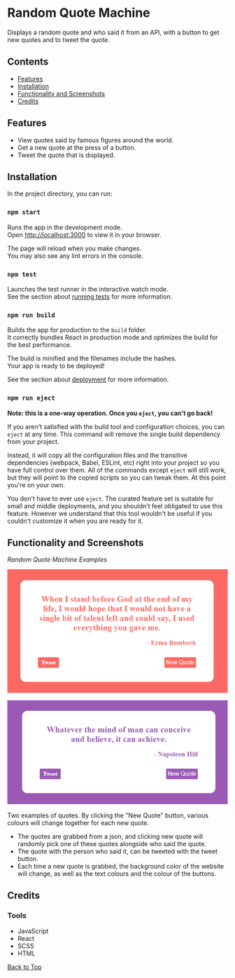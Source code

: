 # Random Quote Machine

Displays a random quote and who said it from an API, with a button to get new quotes and to tweet the quote. 

## Contents

- [Features](#features)
- [Installation](#installation)
- [Functionality and Screenshots](#functionality-and-screenshots)
- [Credits](#credits)

## Features

- View quotes said by famous figures around the world.
- Get a new quote at the press of a button.
- Tweet the quote that is displayed.

## Installation

In the project directory, you can run:

### `npm start`

Runs the app in the development mode.\
Open [http://localhost:3000](http://localhost:3000) to view it in your browser.

The page will reload when you make changes.\
You may also see any lint errors in the console.

### `npm test`

Launches the test runner in the interactive watch mode.\
See the section about [running tests](https://facebook.github.io/create-react-app/docs/running-tests) for more information.

### `npm run build`

Builds the app for production to the `build` folder.\
It correctly bundles React in production mode and optimizes the build for the best performance.

The build is minified and the filenames include the hashes.\
Your app is ready to be deployed!

See the section about [deployment](https://facebook.github.io/create-react-app/docs/deployment) for more information.

### `npm run eject`

**Note: this is a one-way operation. Once you `eject`, you can't go back!**

If you aren't satisfied with the build tool and configuration choices, you can `eject` at any time. This command will remove the single build dependency from your project.

Instead, it will copy all the configuration files and the transitive dependencies (webpack, Babel, ESLint, etc) right into your project so you have full control over them. All of the commands except `eject` will still work, but they will point to the copied scripts so you can tweak them. At this point you're on your own.

You don't have to ever use `eject`. The curated feature set is suitable for small and middle deployments, and you shouldn't feel obligated to use this feature. However we understand that this tool wouldn't be useful if you couldn't customize it when you are ready for it.

## Functionality and Screenshots

*Random Quote Machine Examples*

![quote](./docs/readme/a_quote.png)

![quote2](./docs/readme/a_quote2.png)

Two examples of quotes. By clicking the "New Quote" button, various colours will change together for each new quote.
- The quotes are grabbed from a json, and clicking new quote will randomly pick one of these quotes alongside who said the quote.
- The quote with the person who said it, can be tweeted with the tweet button.
- Each time a new quote is grabbed, the background color of the website will change, as well as the text colours and the colour of the buttons.

## Credits

### Tools

- JavaScript
- React
- SCSS
- HTML

[Back to Top](#contents)

